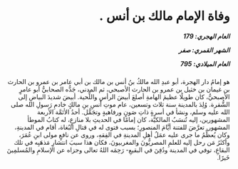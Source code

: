 <h1 dir="rtl">وفاة الإمام مالك بن أنس .</h1>

<h5 dir="rtl">العام الهجري:  179

الشهر القمري: صفر

العام الميلادي: 795</h5>

<p dir="rtl">هو إمامُ دار الهجرة، أبو عبدِ الله مالكُ بنُ أنس بن مالك بن أبي عامر بن عمرو بن الحارث بن غيمان بن خثيل بن عمرو بن الحارث الأصبحي، ثم المدني، جَدُّه الصحابيُّ أبو عامرٍ الأصبحيُّ، كان طويلًا عظيمَ الهامةِ أصلعَ أبيضَ الرأسِ واللِّحية. أبيضَ شديدَ البياضِ إلى الشُّقرة. وُلِدَ بالمدينة سنة ثلاث وتسعين، عام موتِ أنسِ بنِ مالكٍ خادمِ رَسولِ الله صلى الله عليه وسلم، ونشأ في أسرةٍ ذاتِ صَونٍ ورفاهيةٍ وتجَمُّل. أحدُ الأئمَّة الأربعة المشهورين، إليه تُنسَبُ المالكيَّة، كان إمامًا في الحديثِ بلا منازعٍ، له كتابُ الموطأ المشهور. تعرَّضَ للفتنة أيَّامَ المنصورِ؛ بسبب فتوى له في قتالِ البُغاة، أقام في المدينةِ، وكان يُعظِّمُ ما جرى عليه عمَلُ أهلِ المدينةِ في الفِقهِ، وروى عن نافعٍ مولى ابنِ عُمَرَ، وأكثَرُ مَن رحل إليه للعلمِ المصريُّونَ والمغربيونَ، فكان هذا سببَ انتشارِ مَذهَبِه في تلك البقاعِ، توفي في المدينة ودُفِنَ في البقيعِ- رَحِمَه اللهُ تعالى وجزاه عن الإسلامِ والمُسلمِينَ خَيرًا.</p></br>
